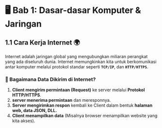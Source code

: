 # **🖥️ Bab 1: Dasar-dasar Komputer & Jaringan**

## **1.1 Cara Kerja Internet 🌍**
Internet adalah jaringan global yang mengubungkan miliaran perangkat yang ada diseluruh dunia. Internet memungkinkan kita untuk berkomunikasi antar komputer melalui protokol standar seperti **`TCP/IP`**, dan **`HTTP/HTTPS`**.

### **🔹 Bagaimana Data Dikirim di Internet?**
1. **Client mengirim permintaan (Request)** ke server melalui **Protokol HTTP/HTTPS**.
2. **server menerima permintaan** dan meresponnya.
3.  **Server mengirimkan respon** kembali ke Client dalam bentuk **halaman web, data JSON, DLL.**
4. **Client menampilkan data** (Misalnya browser menampilkan website yang kita akses).

<!-- 
✅ Memahami cara kerja internet, HTTP/HTTPS, dan DNS.  
✅ Mengerti konsep **Networking (TCP/IP, UDP, VPN, Firewall, dll.)**.  
✅ Paham tentang **proses, threads, concurrency**, serta sistem operasi. 
-->